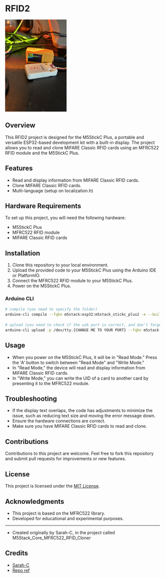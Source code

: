# RFID2

<img src="./img.png" width="200" height="300" alt="demo" />

## Overview

This RFID2 project is designed for the M5StickC Plus, a portable and versatile ESP32-based development kit with a built-in display. 
The project allows you to read and clone MIFARE Classic RFID cards using an MFRC522 RFID module and the M5StickC Plus.

## Features

- Read and display information from MIFARE Classic RFID cards.
- Clone MIFARE Classic RFID cards.
- Multi-language (setup on localization.h)

## Hardware Requirements

To set up this project, you will need the following hardware:

- M5StickC Plus
- MFRC522 RFID module
- MIFARE Classic RFID cards

## Installation

1. Clone this repository to your local environment.
2. Upload the provided code to your M5StickC Plus using the Arduino IDE or PlatformIO.
3. Connect the MFRC522 RFID module to your M5StickC Plus.
4. Power on the M5StickC Plus.

### Arduino CLI

```bash
# compile (you need to specify the folder)
arduino-cli compile --fqbn m5stack:esp32:m5stack_stickc_plus2 -e --build-property build.partitions=huge_app --build-property upload.maximum_size=3145728 ./copyrfid/copyrfid.ino

# upload (you need to check if the usb port is correct, and don't forget to name correctly the sketch "copyrfid")
arduino-cli upload -p /dev/tty.{CHANGE ME TO YOUR PORT} --fqbn m5stack:esp32:m5stack_stickc_plus2 copyrfid
```


## Usage

- When you power on the M5StickC Plus, it will be in "Read Mode." Press the 'A' button to switch between "Read Mode" and "Write Mode."
- In "Read Mode," the device will read and display information from MIFARE Classic RFID cards.
- In "Write Mode," you can write the UID of a card to another card by presenting it to the MFRC522 module.

## Troubleshooting

- If the display text overlaps, the code has adjustments to minimize the issue, such as reducing text size and moving the error message down.
- Ensure the hardware connections are correct.
- Make sure you have MIFARE Classic RFID cards to read and clone.

## Contributions

Contributions to this project are welcome. Feel free to fork this repository and submit pull requests for improvements or new features.

## License

This project is licensed under the [MIT License](LICENSE).

## Acknowledgments

- This project is based on the MFRC522 library.
- Developed for educational and experimental purposes.
---
- Created originally by Sarah-C, in the project called M5Stack_Core_MFRC522_RFID_Cloner

## Credits

- [Sarah-C](https://github.com/Sarah-C)
- [Repo ref](https://github.com/Sarah-C/M5Stack_Core_MFRC522_RFID_Cloner)
